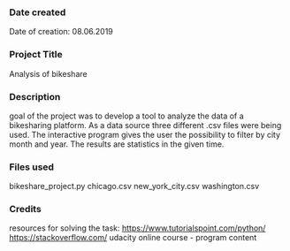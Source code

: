 ### Date created
Date of creation: 08.06.2019

### Project Title
Analysis of bikeshare

### Description
goal of the project was to develop a tool to analyze the data of a bikesharing platform. As a data source three different .csv files were being used. The interactive program gives the user the possibility to filter by city month and year. The results are statistics in the given time.

### Files used
bikeshare_project.py
chicago.csv
new_york_city.csv
washington.csv

### Credits
resources for solving the task:
https://www.tutorialspoint.com/python/
https://stackoverflow.com/
udacity online course - program content
